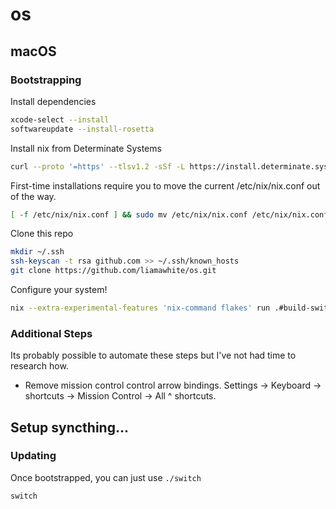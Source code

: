 # os

## macOS

### Bootstrapping

Install dependencies

```sh
xcode-select --install
softwareupdate --install-rosetta
```

Install nix from Determinate Systems

```sh
curl --proto '=https' --tlsv1.2 -sSf -L https://install.determinate.systems/nix | sh -s -- install --determinate
```

First-time installations require you to move the current /etc/nix/nix.conf out of the way.

```sh
[ -f /etc/nix/nix.conf ] && sudo mv /etc/nix/nix.conf /etc/nix/nix.conf.before-nix-darwin
```

Clone this repo

```sh
mkdir ~/.ssh
ssh-keyscan -t rsa github.com >> ~/.ssh/known_hosts
git clone https://github.com/liamawhite/os.git
```

Configure your system!

```sh
nix --extra-experimental-features 'nix-command flakes' run .#build-switch
```

### Additional Steps

Its probably possible to automate these steps but I've not had time to research how.

- Remove mission control control arrow bindings. Settings -> Keyboard -> shortcuts -> Mission Control -> All ^<direction> shortcuts. 

## Setup syncthing...

### Updating

Once bootstrapped, you can just use `./switch`

```sh
switch
```

